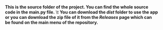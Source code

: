 **This is the source folder of the project. You can find the whole source code in the main.py file.** \t
**You can download the _dist_ folder to use the app or you can download the zip file of it from the _Releases_ page which can be found on the main menu of the repository.**
